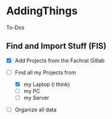 # AddingThings
To-Dos

## Find and Import Stuff (FIS)
- [x] Add Projects from the Fachrat Gitlab
- [ ] Find all my Projects from
    - [x] my Laptop (i think)
    - [ ] my PC
    - [ ] my Server
- [ ] Organize all data


